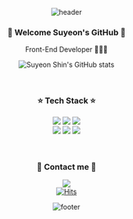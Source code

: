 <div align="center">
            
![header](https://capsule-render.vercel.app/api?type=wave&color=auto&height=300&section=header)
</div>
<h3 align="center"> 🧸 Welcome Suyeon's GitHub 🧸 </h3>
<p align="center"> Front-End Developer 👩🏻‍💻 </p>

<div align="center">
            
![Suyeon Shin's GitHub stats](https://github-readme-stats.vercel.app/api?username=suyeonii99&&show_icons=true&theme=cobalt)
</div><br>
<h3 align="center"> ⭐ Tech Stack ⭐ </h3>
<p align="center">
<img src="https://img.shields.io/badge/HTML5-E6B91E?style=flat-square&logo=HTML5&logoColor=white"/>
<img src="https://img.shields.io/badge/CSS-6DB33F?style=flat-square&logo=css&logoColor=white"/>
<img src="https://img.shields.io/badge/Javascript-6DB33F?style=flat-square&logo=javascript&logoColor=white"/><br>
<img src="https://img.shields.io/badge/Typescript-3178c6?style=flats-quare&logo=Typescript&logoColor=white"/>            
<img src="https://img.shields.io/badge/React-F80000?style=flat-square&logo=react&logoColor=white"/>
<img src="https://img.shields.io/badge/Python-E6B91E?style=flat-square&logo=MySql&logoColor=white"/>
</p> <br>


<h3 align="center"> 🐰 Contact me 🐰 </h3>
<div align="center">

  
<a href="mailto:shinsuyeon0424@gmail.com" target="_blank"><img src="https://img.shields.io/badge/-Gmail-EA4335?style=flat-square&logo=Gmail&logoColor=white"/></a><br>
[![Hits](https://hits.seeyoufarm.com/api/count/incr/badge.svg?url=https%3A%2F%2Fgithub.com%2Fsuyeonii99%2Fhit-counter&count_bg=%23454A41&title_bg=%23D32A6C&icon=&icon_color=%23E7E7E7&title=hits&edge_flat=false)](https://hits.seeyoufarm.com)

</div>

<div align="center">
            
![footer](https://capsule-render.vercel.app/api?type=wave&color=auto&height=200&section=footer)
</div>


<!--
**suyeonii99/suyeonii99** is a ✨ _special_ ✨ repository because its `README.md` (this file) appears on your GitHub profile.

Here are some ideas to get you started:

- 🔭 I’m currently working on ...
- 🌱 I’m currently learning ...
- 👯 I’m looking to collaborate on ...
- 🤔 I’m looking for help with ...
- 💬 Ask me about ...
- 📫 How to reach me: ...
- 😄 Pronouns: ...
- ⚡ Fun fact: ...
-->

